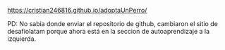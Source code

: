 https://cristian246816.github.io/adoptaUnPerro/

PD: No sabia donde enviar el repositorio de github, cambiaron el sitio de desafiolatam porque ahora está en la seccion de autoaprendizaje a la izquierda.
